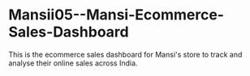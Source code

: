 # Mansii05--Mansi-Ecommerce-Sales-Dashboard
This is the ecommerce sales dashboard for Mansi's store to track and analyse their online sales across India.
